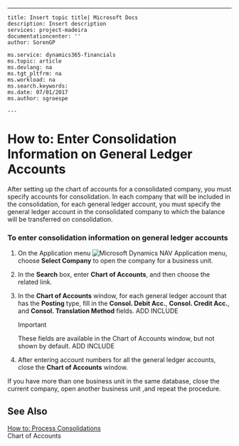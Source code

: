 ---
    title: Insert topic title| Microsoft Docs
    description: Insert description
    services: project-madeira
    documentationcenter: ''
    author: SorenGP

    ms.service: dynamics365-financials
    ms.topic: article
    ms.devlang: na
    ms.tgt_pltfrm: na
    ms.workload: na
    ms.search.keywords:
    ms.date: 07/01/2017
    ms.author: sgroespe

    ---
# How to: Enter Consolidation Information on General Ledger Accounts
After setting up the chart of accounts for a consolidated company, you must specify accounts for consolidation. In each company that will be included in the consolidation, for each general ledger account, you must specify the general ledger account in the consolidated company to which the balance will be transferred on consolidation.  
  
### To enter consolidation information on general ledger accounts  
  
1.  On the Application menu ![Microsoft Dynamics NAV Application menu](../media/rtc_applicationmenu.png "RTC\_ApplicationMenu"), choose **Select Company** to open the company for a business unit.  
  
2.  In the **Search** box, enter **Chart of Accounts**, and then choose the related link.  
  
3.  In the **Chart of Accounts** window, for each general ledger account that has the **Posting** type, fill in the **Consol. Debit Acc.**, **Consol. Credit Acc.**, and **Consol. Translation Method** fields. ADD INCLUDE<!--[!INCLUDE[bp_fieldhelp]()]-->  
  
    > [!IMPORTANT]  
    >  These fields are available in the Chart of Accounts window, but not shown by default. ADD INCLUDE<!--[!INCLUDE[bp_customize](../../includes/bp_customize_md.md)]-->  
  
4.  After entering account numbers for all the general ledger accounts, close the **Chart of Accounts** window.  
  
 If you have more than one business unit in the same database, close the current company, open another business unit ,and repeat the procedure.  
  
## See Also  
 [How to: Process Consolidations](../how-to-process-consolidations.md)   
 Chart of Accounts